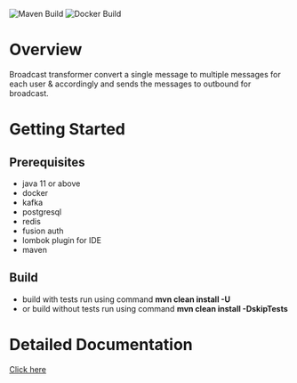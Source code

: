 ![Maven Build](https://github.com/samagra-comms/broadcast-transformer/actions/workflows/build.yml/badge.svg)
![Docker Build](https://github.com/samagra-comms/broadcast-transformer/actions/workflows/docker-build-push.yml/badge.svg)

# Overview
Broadcast transformer convert a single message to multiple messages for each user & accordingly and sends the messages to outbound for broadcast.

# Getting Started

## Prerequisites

* java 11 or above
* docker
* kafka
* postgresql
* redis
* fusion auth
* lombok plugin for IDE
* maven

## Build
* build with tests run using command **mvn clean install -U**
* or build without tests run using command **mvn clean install -DskipTests**

# Detailed Documentation
[Click here](https://uci.sunbird.org/use/developer/uci-basics)